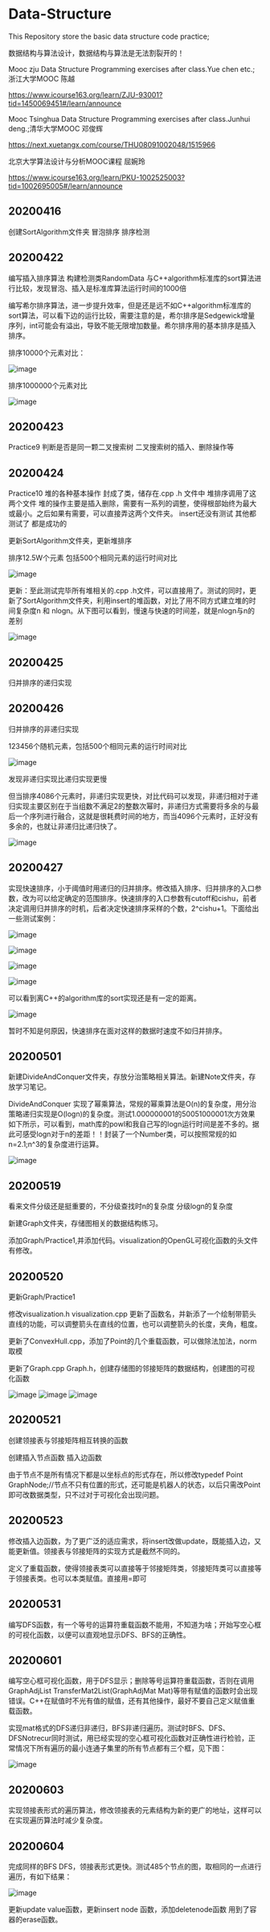 # Data-Structure
This Repository store the basic data structure code practice;

数据结构与算法设计，数据结构与算法是无法割裂开的！

Mooc zju Data Structure Programming exercises after class.Yue chen etc.;浙江大学MOOC 陈越

https://www.icourse163.org/learn/ZJU-93001?tid=1450069451#/learn/announce

Mooc Tsinghua Data Structure Programming exercises after class.Junhui deng.;清华大学MOOC 邓俊辉

https://next.xuetangx.com/course/THU08091002048/1515966

北京大学算法设计与分析MOOC课程 屈婉玲

https://www.icourse163.org/learn/PKU-1002525003?tid=1002695005#/learn/announce

## 20200416 

创建SortAlgorithm文件夹 冒泡排序 排序检测 

## 20200422 

编写插入排序算法 构建检测类RandomData 与C++algorithm标准库的sort算法进行比较，发现冒泡、插入是标准库算法运行时间的1000倍

编写希尔排序算法，进一步提升效率，但是还是远不如C++algorithm标准库的sort算法，可以看下边的运行比较，需要注意的是，希尔排序是Sedgewick增量序列，int可能会有溢出，导致不能无限增加数量。希尔排序用的基本排序是插入排序。

排序10000个元素对比：

![image](https://github.com/Robotics-Zhikai/Data-Structure-/blob/master/image/%E5%86%92%E6%B3%A1%E6%8F%92%E5%85%A5%E5%B8%8C%E5%B0%94C%2B%2B%E5%AF%B9%E6%AF%94.png)

排序1000000个元素对比

![image](https://github.com/Robotics-Zhikai/Data-Structure-/blob/master/image/C%2B%2B%E5%B8%8C%E5%B0%94.png)

## 20200423 

Practice9 判断是否是同一颗二叉搜索树 二叉搜索树的插入、删除操作等

## 20200424 

Practice10 堆的各种基本操作 封成了类，储存在.cpp .h 文件中 堆排序调用了这两个文件 堆的操作主要是插入删除，需要有一系列的调整，使得根部始终为最大或最小。之后如果有需要，可以直接弄这两个文件夹。 insert还没有测试 其他都测试了 都是成功的

更新SortAlgorithm文件夹，更新堆排序

排序12.5W个元素 包括500个相同元素的运行时间对比

![image](https://github.com/Robotics-Zhikai/Data-Structure-/blob/master/image/12.5w%E5%B8%8C%E5%B0%94%E5%A0%86.png)

更新：至此测试完毕所有堆相关的.cpp .h文件，可以直接用了。测试的同时，更新了SortAlgorithm文件夹，利用insert的堆函数，对比了用不同方式建立堆的时间复杂度n 和 nlogn。从下图可以看到，慢速与快速的时间差，就是nlogn与n的差别

![image](https://github.com/Robotics-Zhikai/Data-Structure-/blob/master/image/%E6%B5%8B%E8%AF%95insert%E5%A0%86.png)

## 20200425 

归并排序的递归实现

## 20200426 

归并排序的非递归实现

123456个随机元素，包括500个相同元素的运行时间对比 

![image](https://github.com/Robotics-Zhikai/Data-Structure-/blob/master/image/5.png)

发现非递归实现比递归实现更慢

但当排序4086个元素时，非递归实现更快，对比代码可以发现，非递归相对于递归实现主要区别在于当组数不满足2的整数次幂时，非递归方式需要将多余的与最后一个序列进行融合，这就是很耗费时间的地方，而当4096个元素时，正好没有多余的，也就让非递归比递归快了。 

![image](https://github.com/Robotics-Zhikai/Data-Structure-/blob/master/image/6.png)

## 20200427 

实现快速排序，小于阈值时用递归的归并排序。修改插入排序、归并排序的入口参数，改为可以给定确定的范围排序。快速排序的入口参数有cutoff和cishu，前者决定调用归并排序的时机，后者决定快速排序采样的个数，2^cishu+1。下面给出一些测试案例：

![image](https://github.com/Robotics-Zhikai/Data-Structure-/blob/master/image/7.png)

![image](https://github.com/Robotics-Zhikai/Data-Structure-/blob/master/image/8.png)

![image](https://github.com/Robotics-Zhikai/Data-Structure-/blob/master/image/9.png)

![image](https://github.com/Robotics-Zhikai/Data-Structure-/blob/master/image/10.png)

可以看到离C++的algorithm库的sort实现还是有一定的距离。

![image](https://github.com/Robotics-Zhikai/Data-Structure-/blob/master/image/11.png)

暂时不知是何原因，快速排序在面对这样的数据时速度不如归并排序。

## 20200501 

新建DivideAndConquer文件夹，存放分治策略相关算法。新建Note文件夹，存放学习笔记。

DivideAndConquer 实现了幂乘算法，常规的幂乘算法是O(n)的复杂度，用分治策略递归实现是O(logn)的复杂度。测试1.000000001的50051000001次方效果如下所示，可以看到，math库的powl和我自己写的logn运行时间是差不多的。据此可感受logn对于n的差距！！封装了一个Number类，可以按照常规的如n=2.1;n^3的复杂度进行运算。

![image](https://github.com/Robotics-Zhikai/Data-Structure-/blob/master/image/12.png)

## 20200519
看来文件分级还是挺重要的，不分级查找时n的复杂度 分级logn的复杂度

新建Graph文件夹，存储图相关的数据结构练习。

添加Graph/Practice1,并添加代码。visualization的OpenGL可视化函数的头文件有修改。

## 20200520
更新Graph/Practice1

修改visualization.h visualization.cpp 更新了函数名，并新添了一个绘制带箭头直线的功能，可以调整箭头在直线的位置，也可以调整箭头的长度，夹角，粗度。

更新了ConvexHull.cpp，添加了Point的几个重载函数，可以做除法加法，norm取模

更新了Graph.cpp Graph.h，创建存储图的邻接矩阵的数据结构，创建图的可视化函数

![image](https://github.com/Robotics-Zhikai/Data-Structure-/blob/master/image/13.png)
![image](https://github.com/Robotics-Zhikai/Data-Structure-/blob/master/image/14.png)
![image](https://github.com/Robotics-Zhikai/Data-Structure-/blob/master/image/15.png)

## 20200521
创建领接表与邻接矩阵相互转换的函数

创建插入节点函数 插入边函数 

由于节点不是所有情况下都是以坐标点的形式存在，所以修改typedef Point GraphNode;//节点不只有位置的形式，还可能是机器人的状态，以后只需改Point即可改数据类型，只不过对于可视化会出现问题。

## 20200523
修改插入边函数，为了更广泛的适应需求，将insert改做update，既能插入边，又能更新值。领接表与邻接矩阵的实现方式是截然不同的。

定义了重载函数，使得领接表类可以直接等于邻接矩阵类，邻接矩阵类可以直接等于领接表类。也可以本类赋值。直接用=即可

## 20200531 
编写DFS函数，有一个等号的运算符重载函数不能用，不知道为啥；开始写空心框的可视化函数，以便可以直观地显示DFS、BFS的正确性。

## 20200601
编写空心框可视化函数，用于DFS显示；删除等号运算符重载函数，否则在调用GraphAdjList TransferMat2List(GraphAdjMat Mat)等带有赋值的函数时会出现错误。C++在赋值时不光有值的赋值，还有其他操作，最好不要自己定义赋值重载函数。

实现mat格式的DFS递归非递归，BFS非递归遍历。测试时BFS、DFS、DFSNotrecur同时测试，用已经实现的空心框可视化函数对正确性进行检验，正常情况下所有遍历的最小连通子集里的所有节点都有三个框，见下图：

![image](https://github.com/Robotics-Zhikai/Data-Structure-/blob/master/image/16.png)

## 20200603
实现领接表形式的遍历算法，修改领接表的元素结构为新的更广的地址，这样可以在实现遍历算法时减少复杂度。

## 20200604 
完成同样的BFS DFS，领接表形式更快。测试485个节点的图，取相同的一点进行遍历，有如下结果：

![image](https://github.com/Robotics-Zhikai/Data-Structure-/blob/master/image/17.png)

更新update value函数，更新insert node 函数，添加deletenode函数 用到了容器的erase函数。